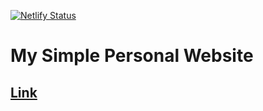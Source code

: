 [![Netlify Status](https://api.netlify.com/api/v1/badges/d2593473-64ad-496a-8a36-14f278ed221c/deploy-status)](https://app.netlify.com/sites/tushgaurav/deploys)
# My Simple Personal Website

## [Link](https://www.tushgaurav.in/)
